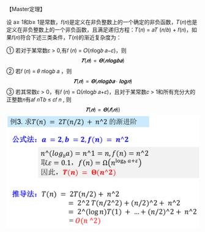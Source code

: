 【Master定理】

设 a≥ 1和b≥ 1是常数，𝑓(𝑛)是定义在非负整数上的一个确定的非负函数，𝑇(𝑛)也是定义在非负整数上的一个非负函数，且满足递归方程：𝑇(𝑛) = 𝑎𝑇 (𝑛/𝑏) + 𝑓(𝑛)，如果𝑓(𝑛)符合下述三类条件，𝑇(𝑛)的渐近复杂度为：

① 若对于某常数𝜀 > 0,有𝑓 (𝑛) = 𝑂(𝑛log𝑏 𝑎−𝜀)，则
$$
𝑻 (𝒏) = 𝚯(𝒏𝐥𝐨𝐠𝒃 𝒂)
$$
② 若𝑓 (𝑛) = 𝜃 𝑛log𝑏 𝑎 ，则
$$
𝑻 (𝒏) = 𝚯(𝒏𝐥𝐨𝐠𝒃 𝒂 ∙ 𝐥𝐨𝐠 𝒏)
$$
③ 若其常数𝜀 > 0，有𝑓 (𝑛) = Ω(𝑛log𝑏 𝑎+𝜀)，且对于某常数𝑐 > 1和所有充分大的正整数𝑛有𝑎𝑓 𝑛Τ𝑏 ≤ 𝑐𝑓 𝑛 , 则
$$
𝑻 (𝒏) = 𝚯(𝒇(𝒏))
$$
<img src="../../resource/Master定理应用.png" style="zoom:80%;" />